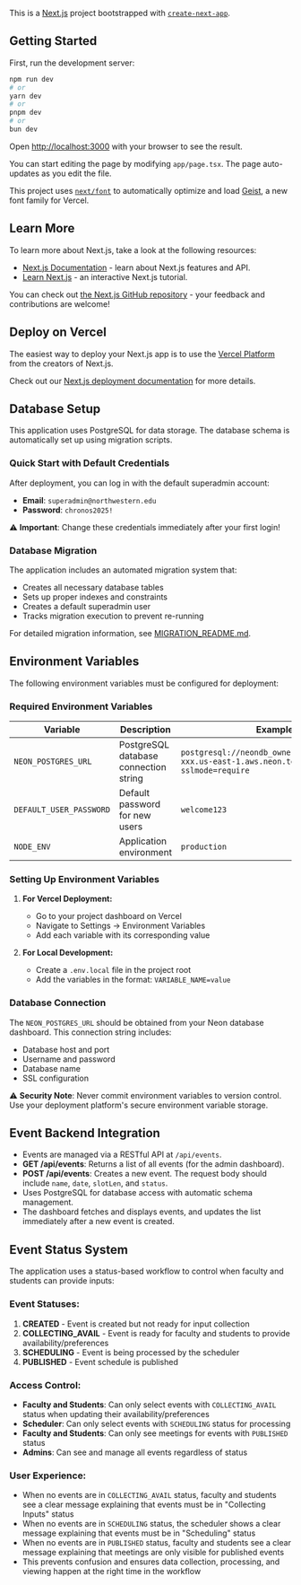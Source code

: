 This is a [Next.js](https://nextjs.org) project bootstrapped with [`create-next-app`](https://nextjs.org/docs/app/api-reference/cli/create-next-app).

## Getting Started

First, run the development server:

```bash
npm run dev
# or
yarn dev
# or
pnpm dev
# or
bun dev
```

Open [http://localhost:3000](http://localhost:3000) with your browser to see the result.

You can start editing the page by modifying `app/page.tsx`. The page auto-updates as you edit the file.

This project uses [`next/font`](https://nextjs.org/docs/app/building-your-application/optimizing/fonts) to automatically optimize and load [Geist](https://vercel.com/font), a new font family for Vercel.

## Learn More

To learn more about Next.js, take a look at the following resources:

- [Next.js Documentation](https://nextjs.org/docs) - learn about Next.js features and API.
- [Learn Next.js](https://nextjs.org/learn) - an interactive Next.js tutorial.

You can check out [the Next.js GitHub repository](https://github.com/vercel/next.js) - your feedback and contributions are welcome!

## Deploy on Vercel

The easiest way to deploy your Next.js app is to use the [Vercel Platform](https://vercel.com/new?utm_medium=default-template&filter=next.js&utm_source=create-next-app&utm_campaign=create-next-app-readme) from the creators of Next.js.

Check out our [Next.js deployment documentation](https://nextjs.org/docs/app/building-your-application/deploying) for more details.

## Database Setup

This application uses PostgreSQL for data storage. The database schema is automatically set up using migration scripts.

### Quick Start with Default Credentials

After deployment, you can log in with the default superadmin account:

- **Email**: `superadmin@northwestern.edu`
- **Password**: `chronos2025!`

⚠️ **Important**: Change these credentials immediately after your first login!

### Database Migration

The application includes an automated migration system that:
- Creates all necessary database tables
- Sets up proper indexes and constraints
- Creates a default superadmin user
- Tracks migration execution to prevent re-running

For detailed migration information, see [MIGRATION_README.md](./MIGRATION_README.md).

## Environment Variables

The following environment variables must be configured for deployment:

### Required Environment Variables

| Variable | Description | Example |
|----------|-------------|---------|
| `NEON_POSTGRES_URL` | PostgreSQL database connection string | `postgresql://neondb_owner:npg_4cUo...@ep-xxx.us-east-1.aws.neon.tech/neondb?sslmode=require` |
| `DEFAULT_USER_PASSWORD` | Default password for new users | `welcome123` |
| `NODE_ENV` | Application environment | `production` |

### Setting Up Environment Variables

1. **For Vercel Deployment:**
   - Go to your project dashboard on Vercel
   - Navigate to Settings → Environment Variables
   - Add each variable with its corresponding value

2. **For Local Development:**
   - Create a `.env.local` file in the project root
   - Add the variables in the format: `VARIABLE_NAME=value`

### Database Connection

The `NEON_POSTGRES_URL` should be obtained from your Neon database dashboard. This connection string includes:
- Database host and port
- Username and password
- Database name
- SSL configuration

⚠️ **Security Note**: Never commit environment variables to version control. Use your deployment platform's secure environment variable storage.

## Event Backend Integration

- Events are managed via a RESTful API at `/api/events`.
- **GET /api/events**: Returns a list of all events (for the admin dashboard).
- **POST /api/events**: Creates a new event. The request body should include `name`, `date`, `slotLen`, and `status`.
- Uses PostgreSQL for database access with automatic schema management.
- The dashboard fetches and displays events, and updates the list immediately after a new event is created.

## Event Status System

The application uses a status-based workflow to control when faculty and students can provide inputs:

### Event Statuses:
1. **CREATED** - Event is created but not ready for input collection
2. **COLLECTING_AVAIL** - Event is ready for faculty and students to provide availability/preferences
3. **SCHEDULING** - Event is being processed by the scheduler
4. **PUBLISHED** - Event schedule is published

### Access Control:
- **Faculty and Students**: Can only select events with `COLLECTING_AVAIL` status when updating their availability/preferences
- **Scheduler**: Can only select events with `SCHEDULING` status for processing
- **Faculty and Students**: Can only see meetings for events with `PUBLISHED` status
- **Admins**: Can see and manage all events regardless of status

### User Experience:
- When no events are in `COLLECTING_AVAIL` status, faculty and students see a clear message explaining that events must be in "Collecting Inputs" status
- When no events are in `SCHEDULING` status, the scheduler shows a clear message explaining that events must be in "Scheduling" status
- When no events are in `PUBLISHED` status, faculty and students see a clear message explaining that meetings are only visible for published events
- This prevents confusion and ensures data collection, processing, and viewing happen at the right time in the workflow
